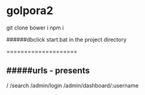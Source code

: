 # golpora2

git clone 
bower i 
npm i 

######dbclick start.bat in the project directory

====================

#####urls - presents 
----------------------
/
/search
/admin/login
/admin/dashboard/:username